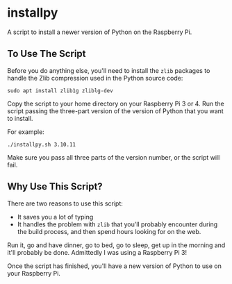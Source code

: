 # installpy

A script to install a newer version of Python on the Raspberry Pi.

## To Use The Script

Before you do anything else, you'll need to install the `zlib` packages to handle the Zlib compression used in the Python source code:

```(bash)
sudo apt install zlib1g zliblg-dev
```

Copy the script to your home directory on your Raspberry Pi 3 or 4. Run the script passing the three-part version of the version of Python that you want to install.

For example:

```(bash)
./installpy.sh 3.10.11
```

Make sure you pass all three parts of the version number, or the script will fail.

## Why Use This Script?

There are two reasons to use this script:
- It saves you a lot of typing
- It handles the problem with `zlib` that you'll probably encounter during the build process, and then spend hours looking for on the web.

Run it, go and have dinner, go to bed, go to sleep, get up in the morning and it'll probably be done. Admittedly I was using a Raspberry Pi 3!

Once the script has finished, you'll have a new version of Python to use on your Raspberry Pi.
